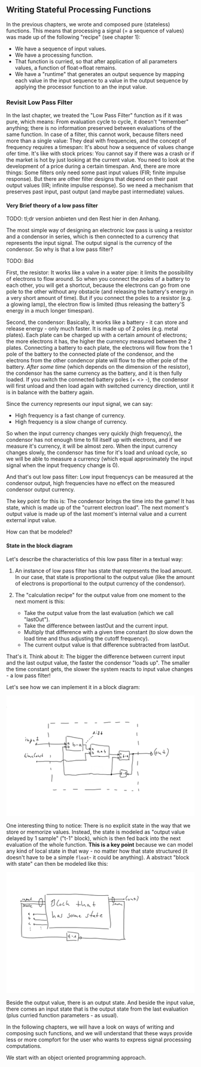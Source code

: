 
## Writing Stateful Processing Functions

In the previous chapters, we wrote and composed pure (stateless) functions. This means that processing a signal (= a sequence of values) was made up of the following "recipe" (see chapter 1):

* We have a sequence of input values.
* We have a processing function.
* That function is curried, so that after application of all parameters values, a function of float->float remains.
* We have a "runtime" that generates an output sequence by mapping each value in the input sequence to a value in the output sequence by applying the processor function to an the input value.

### Revisit Low Pass Filter

In the last chapter, we treated the "Low Pass Filter" function as if it was pure, which means: From evaluation cycle to cycle, it doesn't "remember" anything; there is no information preserved between evaluations of the same function. In case of a filter, this cannot work, because filters need more than a single value: They deal with frequencies, and the concept of frequency requires a timespan: It's about how a sequence of values change ofer time. It's like with stock prices: You cannot say if there was a crash or if the market is hot by just looking at the current value. You need to look at the development of a price during a certain timespan. And, there are more things: Some filters only need some past input values (FIR; finite impulse response). But there are other filter designs that depend on their past output values (IIR; infinite impulse response). So we need a mechanism that preserves past input, past output (and maybe past intermediate) values.

#### Very Brief theory of a low pass filter

TODO: tl;dr version anbieten und den Rest hier in den Anhang.

The most simple way of designing an electronic low pass is using a resistor and a condensor in series, which is then connected to a currency that represents the input signal. The output signal is the currency of the condensor. So why is that a low pass filter?

TODO: Bild

First, the resistor: It works like a valve in a water pipe: it limits the possibility of electrons to flow around. So when you connect the poles of a battery to each other, you will get a shortcut, because the electrons can go from one pole to the other without any obstacle (and releasing the battery's energy in a very short amount of time). But if you connect the poles to a resistor (e.g. a glowing lamp), the electron flow is limited (thus releasing the battery'S energy in a much longer timespan).

Second, the condensor: Basically, it works like a battery - it can store and release energy - only much faster. It is made up of 2 poles (e.g. metal plates). Each plate can be charged up with a certain amount of electrons; the more electrons it has, the higher the currency measured between the 2 plates. Connecting a battery to each plate, the electrons will flow from the 1 pole of the battery to the connected plate of the condensor, and the electrons from the other condencor plate will flow to the other pole of the battery. _After some time_ (which depends on the dimension of the resistor), the condensor has the same currency as the battery, and it is then fully loaded. If you switch the connected battery poles (+ <> -), the condensor will first unload and then load again with switched currency direction, until it is in balance with the battery again.

Since the currency represents our input signal, we can say:

* High frequency is a fast change of currency.
* High frequency is a slow change of currency.

So when the input currency changes very quickly (high frequency), the condensor has not enough time to fill itself up with electrons, and if we measure it's currency, it will be almost zero. When the input currency changes slowly, the condensor has time for it's load and unload cycle, so we will be able to measure a currency (which equal approximately the input signal when the input frequency change is 0).

And that's out low pass filter: Low input frequencys can be measured at the condensor output, high frequencies have no effect on the measured condensor output currency.

The key point for this is: The condensor brings the time into the game! It has state, which is made up of the "current electron load". The next moment's output value is made up of the last moment's internal value and a current external input value.  

How can that be modeled?

#### State in the block diagram

Let's describe the characteristics of this low pass filter in a textual way:

1. An instance of low pass filter has state that represents the load amount. In our case, that state is proportional to the output value (like the amount of electrons is proportional to the output currency of the condensor).

2. The "calculation recipe" for the output value from one moment to the next moment is this:
    * Take the output value from the last evaluation (which we call "lastOut").
    * Take the difference between lastOut and the current input.
    * Multiply that difference with a given time constant (to slow down the load time and thus adjusting the cutoff frequency).
    * The current output value is that difference subtracted from lastOut.

That's it. Think about it: The bigger the difference between current input and the last output value, the faster the condensor "loads up". The smaller the time constant gets, the slower the system reacts to input value changes - a low pass filter!

Let's see how we can implement it in a block diagram:

![Low pass filter](./lpf_inside.tif)

One interesting thing to notice: There is no explicit state in the way that we store or memorize values. Instead, the state is modeled as "output value delayed by 1 sample" ("t-1" block), which is then fed back into the next evaluation of the whole function. **This is a key point** because we can model any kind of local state in that way - no matter how that state structured (it doesn't have to be a simple `float`- it could be anything). A abstract "block with state" can then be modeled like this:

![Block with state and parameters](./block_with_state_and_params.tif)

Beside the output value, there is an output state. And beside the input value, there comes an input state that is the output state from the last evaluation (plus curried function parameters - as usual).

In the following chapters, we will have a look on ways of writing and composing such functions, and we will understand that these ways provide less or more compfort for the user who wants to express signal processing computations.

We start with an object oriented programming approach.
